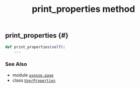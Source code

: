 ﻿---
title: print_properties method
second_title: Aspose.Page for Python via .NET API References
description: 
type: docs
weight: 130
url: /python-net/aspose.page/userproperties/print_properties/
is_root: false
---

## print_properties {#}





```python
def print_properties(self):
    ...
```





### See Also
* module [`aspose.page`](../../)
* class [`UserProperties`](/page/python-net/aspose.page/userproperties)
